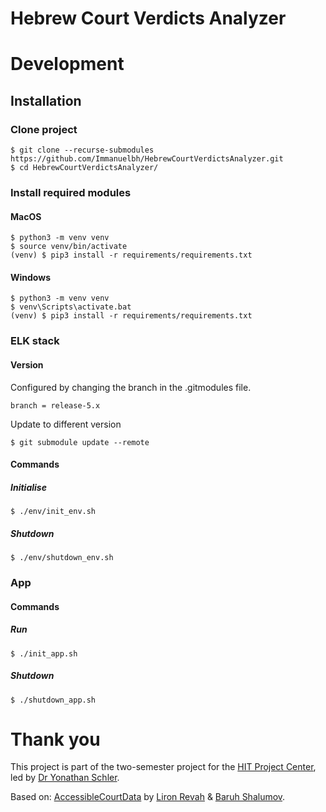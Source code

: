# Hebrew Court Verdicts Analyzer

# Development
## Installation
### Clone project
```
$ git clone --recurse-submodules https://github.com/Immanuelbh/HebrewCourtVerdictsAnalyzer.git
$ cd HebrewCourtVerdictsAnalyzer/
```
### Install required modules
#### MacOS
```
$ python3 -m venv venv
$ source venv/bin/activate
(venv) $ pip3 install -r requirements/requirements.txt
```
#### Windows
```
$ python3 -m venv venv
$ venv\Scripts\activate.bat
(venv) $ pip3 install -r requirements/requirements.txt
```
### ELK stack
#### Version
Configured by changing the branch in the .gitmodules file.
```
branch = release-5.x
```
Update to different version
```
$ git submodule update --remote
```
#### Commands
##### Initialise
```
$ ./env/init_env.sh
```

##### Shutdown
```
$ ./env/shutdown_env.sh
```
### App
#### Commands
##### Run
```
$ ./init_app.sh
```
##### Shutdown
```
$ ./shutdown_app.sh
```


# Thank you
This project is part of the two-semester project for the [HIT Project Center](http://www.hitprojectscenter.com/), led by [Dr Yonathan Schler](https://www.hit.ac.il/faculty_staff/%D7%99%D7%94%D7%95%D7%A0%D7%AA%D7%9F_%D7%A9%D7%9C%D7%A8).

Based on: [AccessibleCourtData](https://github.com/liron7722/AccessibleCourtData) by [Liron Revah](https://github.com/liron7722) & [Baruh Shalumov](https://github.com/bstyle4ever).
